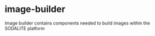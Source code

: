 # image-builder
Image builder contains components needed to build images within the SODALITE platform
